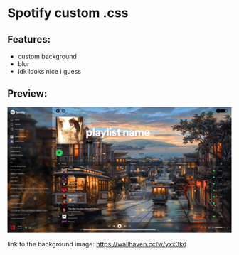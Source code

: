 # Spotify custom .css
## Features:
- custom background
- blur 
- idk looks nice i guess
## Preview:
![alt text](https://raw.githubusercontent.com/linzor/Spotify_Custom_CSS/main/spotify_css_preview.png)

link to the background image: https://wallhaven.cc/w/yxx3kd
